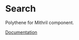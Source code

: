# Search

Polythene for Mithril component.

[Documentation](../../docs/components/mithril/search.md)
